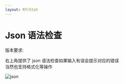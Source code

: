 ```yaml
---
layout: RfrSlot
---
```


# Json 语法检查

版本要求: <Badge text="2.0.6"/>

右上角提供了 json 语法检查如果输入有误会提示对应的错误  
当然也支持格式化等操作

![json](/img/json.png)
